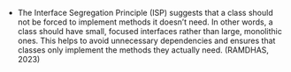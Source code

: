 * The Interface Segregation Principle (ISP) suggests that a class should not be forced to implement methods it doesn’t need. 
In other words, a class should have small, focused interfaces rather than large, monolithic ones. 
This helps to avoid unnecessary dependencies and ensures that classes only implement the methods they actually need. (RAMDHAS, 2023)